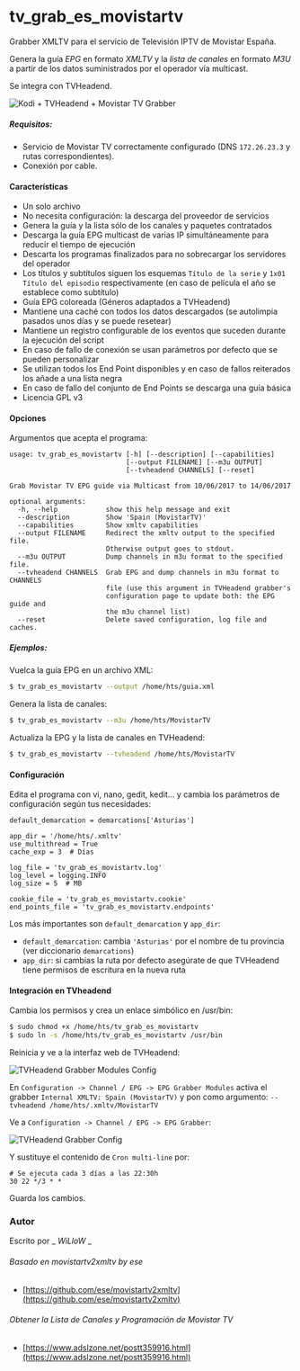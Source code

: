 # tv_grab_es_movistartv

Grabber XMLTV para el servicio de Televisión IPTV de Movistar España.

Genera la guía *EPG* en formato _XMLTV_ y la _lista de canales_ en formato _M3U_ a partir de los datos 
suministrados por el operador vía multicast.

Se integra con TVHeadend.

![Kodi + TVHeadend + Movistar TV Grabber](https://s23.postimg.org/5us61rtjf/koditvhmtv.png)

##### Requisitos:

* Servicio de Movistar TV correctamente configurado (DNS `172.26.23.3` y rutas correspondientes).
* Conexión por cable.

#### Características

* Un solo archivo
* No necesita configuración: la descarga del proveedor de servicios
* Genera la guía y la lista sólo de los canales y paquetes contratados
* Descarga la guía EPG multicast de varias IP simultáneamente para reducir el tiempo de ejecución
* Descarta los programas finalizados para no sobrecargar los servidores del operador
* Los títulos y subtítulos siguen los esquemas `Título de la serie` y `1x01 Título del episodio` respectivamente
  (en caso de película el año se establece como subtítulo)
* Guía EPG coloreada (Géneros adaptados a TVHeadend)
* Mantiene una caché con todos los datos descargados (se autolimpia pasados unos días y se puede resetear)
* Mantiene un registro configurable de los eventos que suceden durante la ejecución del script
* En caso de fallo de conexión se usan parámetros por defecto que se pueden personalizar
* Se utilizan todos los End Point disponibles y en caso de fallos reiterados 
  los añade a una lista negra
* En caso de fallo del conjunto de End Points se descarga una guía básica
* Licencia GPL v3

#### Opciones

Argumentos que acepta el programa:
```
usage: tv_grab_es_movistartv [-h] [--description] [--capabilities]
                             [--output FILENAME] [--m3u OUTPUT]
                             [--tvheadend CHANNELS] [--reset]

Grab Movistar TV EPG guide via Multicast from 10/06/2017 to 14/06/2017

optional arguments:
  -h, --help            show this help message and exit
  --description         Show 'Spain (MovistarTV)'
  --capabilities        Show xmltv capabilities
  --output FILENAME     Redirect the xmltv output to the specified file.
                        Otherwise output goes to stdout.
  --m3u OUTPUT          Dump channels in m3u format to the specified file.
  --tvheadend CHANNELS  Grab EPG and dump channels in m3u format to CHANNELS
                        file (use this argument in TVHeadend grabber's
                        configuration page to update both: the EPG guide and
                        the m3u channel list)
  --reset               Delete saved configuration, log file and caches.
```

##### Ejemplos:

Vuelca la guía EPG en un archivo XML:
```bash
$ tv_grab_es_movistartv --output /home/hts/guia.xml
```

Genera la lista de canales:
```bash
$ tv_grab_es_movistartv --m3u /home/hts/MovistarTV
```

Actualiza la EPG y la lista de canales en TVHeadend:
```bash
$ tv_grab_es_movistartv --tvheadend /home/hts/MovistarTV
```

#### Configuración

Edita el programa con vi, nano, gedit, kedit... y cambia los parámetros de configuración según tus necesidades:
```
default_demarcation = demarcations['Asturias']

app_dir = '/home/hts/.xmltv'
use_multithread = True
cache_exp = 3  # Días

log_file = 'tv_grab_es_movistartv.log'
log_level = logging.INFO
log_size = 5  # MB

cookie_file = 'tv_grab_es_movistartv.cookie'
end_points_file = 'tv_grab_es_movistartv.endpoints'
```

Los más importantes son `default_demarcation` y `app_dir`:

* `default_demarcation`: cambia `'Asturias'` por el nombre de tu provincia (ver diccionario `demarcations`)
* `app_dir`: si cambias la ruta por defecto asegúrate de que TVHeadend tiene permisos de escritura en la nueva ruta

#### Integración en TVheadend

Cambia los permisos y crea un enlace simbólico en /usr/bin:
```bash
$ sudo chmod +x /home/hts/tv_grab_es_movistartv
$ sudo ln -s /home/hts/tv_grab_es_movistartv /usr/bin
```

Reinicia y ve a la interfaz web de TVHeadend:

![TVHeadend Grabber Modules Config](https://s13.postimg.org/irm00ry4n/tvhconfig.png)

En `Configuration -> Channel / EPG -> EPG Grabber Modules` activa el grabber `Internal XMLTV: Spain (MovistarTV)` 
y pon como argumento: `--tvheadend /home/hts/.xmltv/MovistarTV`

Ve a `Configuration -> Channel / EPG -> EPG Grabber`:

![TVHeadend Grabber Config](https://s4.postimg.org/7w1iq800d/grabcron.png)

Y sustituye el contenido de `Cron multi-line` por:
```
# Se ejecuta cada 3 días a las 22:30h
30 22 */3 * *
```

Guarda los cambios.

### Autor

Escrito por _ _WiLloW_ _

###### Basado en movistartv2xmltv by ese
* [https://github.com/ese/movistartv2xmltv](https://github.com/ese/movistartv2xmltv)

###### Obtener la Lista de Canales y Programación de Movistar TV
* [https://www.adslzone.net/postt359916.html](https://www.adslzone.net/postt359916.html)
